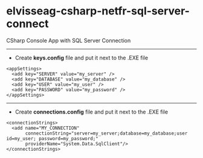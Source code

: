 # elvisseag-csharp-netfr-sql-server-connect
CSharp Console App with SQL Server Connection

---

* Create **keys.config** file and put it next to the .EXE file
```
<appSettings>
  <add key="SERVER" value="my_server" />
  <add key="DATABASE" value="my_database" />
  <add key="USER" value="my_user" />
  <add key="PASSWORD" value="my_password" />
</appSettings>

```
---

* Create **connections.config** file and put it next to the .EXE file
```
<connectionStrings>
  <add name="MY_CONNECTION"
       connectionString="server=my_server;database=my_database;user id=my_user; password=my_password;"
       providerName="System.Data.SqlClient"/>
</connectionStrings>
```
